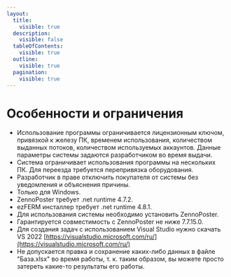 ```yaml
---
layout:
  title:
    visible: true
  description:
    visible: false
  tableOfContents:
    visible: true
  outline:
    visible: true
  pagination:
    visible: true
---
```


# Особенности и ограничения

* Использование программы ограничивается лицензионным ключом, привязкой к железу ПК, временем использования, количеством выданных потоков, количеством используемых аккаунтов. Данные параметры системы задаются разработчиком во время выдачи.
* Система ограничивает использования программы на нескольких ПК. Для переезда требуется перепривязка оборудования.
* Разработчик в праве отключить покупателя от системы без уведомления и объяснения причины.
* Только для Windows.
* ZennoPoster требует .net runtime 4.7.2.
* ezFERM инсталлер требует .net runtime 4.8.1.
* Для использования системы необходимо установить ZennoPoster.
* Гарантируется совместимость с ZennoPoster не ниже 7.7.15.0.
* Для создания задач c использованием Visual Studio нужно скачать VS 2022 [https://visualstudio.microsoft.com/ru/](https://visualstudio.microsoft.com/ru/)
* Не допускается правка и сохранение каких-либо данных в файле "База.xlsx" во время работы, т. к. таким образом, вы можете просто затереть какие-то результаты его работы.
















